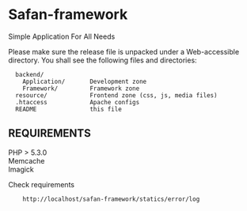 Safan-framework
===============

Simple Application For All Needs

Please make sure the release file is unpacked under a Web-accessible
directory. You shall see the following files and directories:

      backend/             
        Application/       Development zone
        Framework/         Framework zone
      resource/            Frontend zone (css, js, media files)
      .htaccess            Apache configs
      README               this file

REQUIREMENTS
------------
PHP > 5.3.0  
Memcache  
Imagick

Check requirements

        http://localhost/safan-framework/statics/error/log
